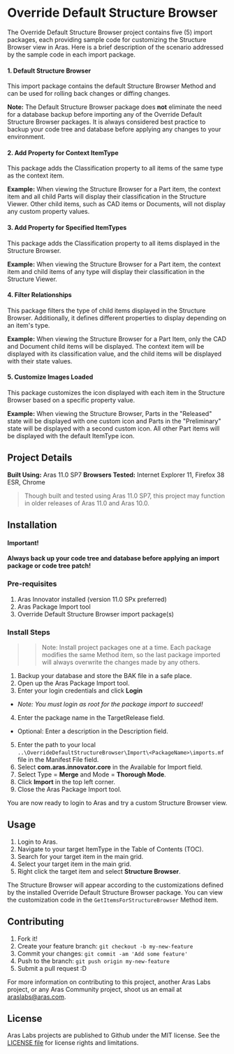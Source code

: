 # Override Default Structure Browser

The Override Default Structure Browser project contains five (5) import packages, each providing sample code for customizing the Structure Browser view in Aras. Here is a brief description of the scenario addressed by the sample code in each import package.

#### 1. Default Structure Browser
This import package contains the default Structure Browser Method and can be used for rolling back changes or diffing changes.

**Note:** The Default Structure Browser package does **not** eliminate the need for a database backup before importing any of the Override Default Structure Browser packages. It is always considered best practice to backup your code tree and database before applying any changes to your environment.

#### 2. Add Property for Context ItemType
This package adds the Classification property to all items of the same type as the context item.

**Example:** When viewing the Structure Browser for a Part item, the context item and all child Parts will display their classification in the Structure Viewer. Other child items, such as CAD items or Documents, will not display any custom property values.

#### 3. Add Property for Specified ItemTypes
This package adds the Classification property to all items displayed in the Structure Browser.

**Example:** When viewing the Structure Browser for a Part item, the context item and child items of any type will display their classification in the Structure Viewer.

#### 4. Filter Relationships
This package filters the type of child items displayed in the Structure Browser. Additionally, it defines different properties to display depending on an item's type.

**Example:** When viewing the Structure Browser for a Part Item, only the CAD and Document child items will be displayed. The context item will be displayed with its classification value, and the child items will be displayed with their state values.

#### 5. Customize Images Loaded
This package customizes the icon displayed with each item in the Structure Browser based on a specific property value.

**Example:** When viewing the Structure Browser, Parts in the "Released" state will be displayed with one custom icon and Parts in the "Preliminary" state will be displayed with a second custom icon. All other Part items will be displayed with the default ItemType icon.

## Project Details

**Built Using:** Aras 11.0 SP7
**Browsers Tested:** Internet Explorer 11, Firefox 38 ESR, Chrome

> Though built and tested using Aras 11.0 SP7, this project may function in older releases of Aras 11.0 and Aras 10.0.

## Installation

#### Important!
**Always back up your code tree and database before applying an import package or code tree patch!**

### Pre-requisites

1. Aras Innovator installed (version 11.0 SPx preferred)
2. Aras Package Import tool
3. Override Default Structure Browser import package(s)

### Install Steps

>> Note: Install project packages one at a time.
>> Each package modifies the same Method item, so the last package imported will always overwrite the changes made by any others.

1. Backup your database and store the BAK file in a safe place.
2. Open up the Aras Package Import tool.
3. Enter your login credentials and click **Login**
  * _Note: You must login as root for the package import to succeed!_
4. Enter the package name in the TargetRelease field.
  * Optional: Enter a description in the Description field.
5. Enter the path to your local `..\OverrideDefaultStructureBrowser\Import\<PackageName>\imports.mf` file in the Manifest File field.
6. Select **com.aras.innovator.core** in the Available for Import field.
7. Select Type = **Merge** and Mode = **Thorough Mode**.
8. Click **Import** in the top left corner.
9. Close the Aras Package Import tool.

You are now ready to login to Aras and try a custom Structure Browser view.

## Usage

1. Login to Aras.
2. Navigate to your target ItemType in the Table of Contents (TOC).
3. Search for your target item in the main grid.
4. Select your target item in the main grid.
5. Right click the target item and select **Structure Browser**.

The Structure Browser will appear according to the customizations defined by the installed Override Default Structure Browser package. You can view the customization code in the ``GetItemsForStructureBrowser`` Method item.

## Contributing

1. Fork it!
2. Create your feature branch: `git checkout -b my-new-feature`
3. Commit your changes: `git commit -am 'Add some feature'`
4. Push to the branch: `git push origin my-new-feature`
5. Submit a pull request :D

For more information on contributing to this project, another Aras Labs project, or any Aras Community project, shoot us an email at araslabs@aras.com.

## License

Aras Labs projects are published to Github under the MIT license. See the [LICENSE file](./LICENSE.md) for license rights and limitations.
